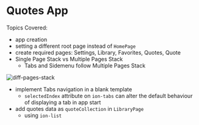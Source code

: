 # Quotes App

Topics Covered:
- app creation
- setting a different root page instead of `HomePage`
- create required pages: Settings, Library, Favorites, Quotes, Quote
- Single Page Stack vs Multiple Pages Stack
  * Tabs and Sidemenu follow Multiple Pages Stack

![diff-pages-stack](http://i.imgur.com/t3EyJMY.png)

- implement Tabs navigation in a blank template
  * `selectedIndex` attribute on `ion-tabs` can alter the default behaviour of displaying a tab in app start
- add quotes data as `quoteCollection` in `LibraryPage`
  * using `ion-list`
